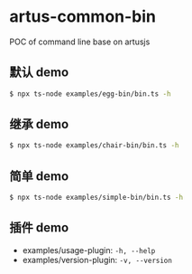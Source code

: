 # artus-common-bin

POC of command line base on artusjs


## 默认 demo

```bash
$ npx ts-node examples/egg-bin/bin.ts -h
```

## 继承 demo

```bash
$ npx ts-node examples/chair-bin/bin.ts -h
```

## 简单 demo

```bash
$ npx ts-node examples/simple-bin/bin.ts -h
```

## 插件 demo

- examples/usage-plugin: `-h, --help`
- examples/version-plugin: `-v, --version`
